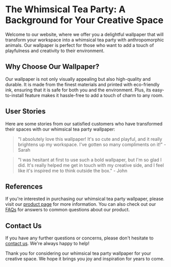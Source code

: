 <!--font:Alegreya-->

# The Whimsical Tea Party: A Background for Your Creative Space

Welcome to our website, where we offer you a delightful wallpaper that will transform your workspace into a whimsical tea party with anthropomorphic animals. Our wallpaper is perfect for those who want to add a touch of playfulness and creativity to their environment.

## Why Choose Our Wallpaper?

Our wallpaper is not only visually appealing but also high-quality and durable. It is made from the finest materials and printed with eco-friendly ink, ensuring that it is safe for both you and the environment. Plus, its easy-to-install feature makes it hassle-free to add a touch of charm to any room.

## User Stories

Here are some stories from our satisfied customers who have transformed their spaces with our whimsical tea party wallpaper:

> "I absolutely love this wallpaper! It's so cute and playful, and it really brightens up my workspace. I've gotten so many compliments on it!" - Sarah

> "I was hesitant at first to use such a bold wallpaper, but I'm so glad I did. It's really helped me get in touch with my creative side, and I feel like it's inspired me to think outside the box." - John

## References

If you're interested in purchasing our whimsical tea party wallpaper, please visit our [product page](#) for more information. You can also check out our [FAQs](#) for answers to common questions about our product.

## Contact Us

If you have any further questions or concerns, please don't hesitate to [contact us](#). We're always happy to help!

Thank you for considering our whimsical tea party wallpaper for your creative space. We hope it brings you joy and inspiration for years to come.

<!--

Write me content for website with wallpaper which alt text is:

"A whimsical tea party with anthropomorphic animals"

The name/title of the page should not be 1:1 copy of the alt text but rather a real content of the website which is using this wallpaper.

- Use markdown format 
- Start with heading
- Heading should be short and concise
- The content should look like a real website 
- The website should not be about the wallpaper, wallpaper is just a related background
- Heading should be contain work "wallpaper" or "background"
- Include real sections like references, contact, user stories, etc. use things relevant to the page purpose.
- Feel free to use structure like headings, bullets, numbering, blockquotes, paragraphs, horizontal lines, etc.
- You can use formatting like bold or _italic_
- You can include UTF-8 emojis
- Links should be only #hash anchors (and you can refer to the document itself)
- Do not include images


---


# The Whimsical Tea Party: A Background for Your Creative Space

Welcome to our website, where we offer you a delightful wallpaper that will transform your workspace into a whimsical tea party with anthropomorphic animals. Our wallpaper is perfect for those who want to add a touch of playfulness and creativity to their environment.

## Why Choose Our Wallpaper?

Our wallpaper is not only visually appealing but also high-quality and durable. It is made from the finest materials and printed with eco-friendly ink, ensuring that it is safe for both you and the environment. Plus, its easy-to-install feature makes it hassle-free to add a touch of charm to any room.

## User Stories

Here are some stories from our satisfied customers who have transformed their spaces with our whimsical tea party wallpaper:

> "I absolutely love this wallpaper! It's so cute and playful, and it really brightens up my workspace. I've gotten so many compliments on it!" - Sarah

> "I was hesitant at first to use such a bold wallpaper, but I'm so glad I did. It's really helped me get in touch with my creative side, and I feel like it's inspired me to think outside the box." - John

## References

If you're interested in purchasing our whimsical tea party wallpaper, please visit our [product page](#) for more information. You can also check out our [FAQs](#) for answers to common questions about our product.

## Contact Us

If you have any further questions or concerns, please don't hesitate to [contact us](#). We're always happy to help!

Thank you for considering our whimsical tea party wallpaper for your creative space. We hope it brings you joy and inspiration for years to come.

-->
